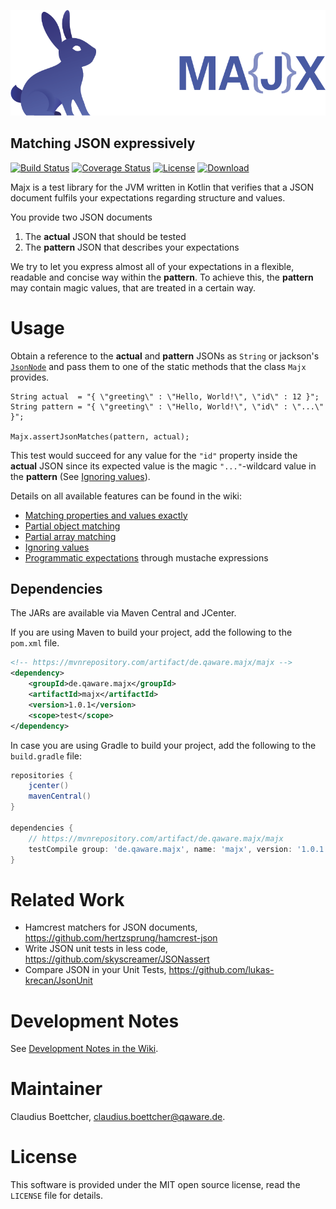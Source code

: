 ![majx Logo](/doc/majx-logo-medium.png)
## Matching JSON expressively
[![Build Status](https://travis-ci.org/qaware/majx.svg?branch=master)](https://travis-ci.org/qaware/majx) [![Coverage Status](https://coveralls.io/repos/github/qaware/majx/badge.svg?branch=master)](https://coveralls.io/github/qaware/majx?branch=master) [![License](http://img.shields.io/badge/license-MIT-green.svg?style=flat)]() [![Download](https://api.bintray.com/packages/qaware-oss/maven/majx/images/download.svg) ](https://bintray.com/qaware-oss/maven/majx/_latestVersion)

Majx is a test library for the JVM written in Kotlin that verifies that a JSON document fulfils your expectations regarding
structure and values.

You provide two JSON documents

1. The **actual** JSON that should be tested
2. The **pattern** JSON that describes your expectations

We try to let you express almost all of your expectations in a flexible, readable
and concise way within the **pattern**. To achieve this, the **pattern** may contain magic
values, that are treated in a certain way.

# Usage

Obtain a reference to the **actual** and **pattern** JSONs as `String` or jackson's [`JsonNode`](https://fasterxml.github.io/jackson-databind/javadoc/2.8/com/fasterxml/jackson/databind/JsonNode.html)
and pass them to one of the static methods that the class `Majx` provides.

```
String actual  = "{ \"greeting\" : \"Hello, World!\", \"id\" : 12 }";
String pattern = "{ \"greeting\" : \"Hello, World!\", \"id\" : \"...\" }";

Majx.assertJsonMatches(pattern, actual);
```

This test would succeed for any value for the `"id"` property inside the **actual** JSON
since its expected value is the magic `"..."`-wildcard value in the **pattern** 
(See [Ignoring values](https://github.com/qaware/majx/wiki/Ignoring-values)).

Details on all available features can be found in the wiki:

* [Matching properties and values exactly](https://github.com/qaware/majx/wiki/Matching-properties-and-values-exactly)
* [Partial object matching](https://github.com/qaware/majx/wiki/Partial-object-matching)
* [Partial array matching](https://github.com/qaware/majx/wiki/Partial-array-matching)
* [Ignoring values](https://github.com/qaware/majx/wiki/Ignoring-values)
* [Programmatic expectations](https://github.com/qaware/majx/wiki/Programmatic-expectations) through mustache expressions

## Dependencies

The JARs are available via Maven Central and JCenter. 

If you are using Maven to build your project, add the following to the `pom.xml` file.

```XML
<!-- https://mvnrepository.com/artifact/de.qaware.majx/majx -->
<dependency>
    <groupId>de.qaware.majx</groupId>
    <artifactId>majx</artifactId>
    <version>1.0.1</version>
    <scope>test</scope>
</dependency>
```

In case you are using Gradle to build your project, add the following to the `build.gradle` file:

```groovy
repositories {
    jcenter()
    mavenCentral()
}

dependencies {
    // https://mvnrepository.com/artifact/de.qaware.majx/majx
    testCompile group: 'de.qaware.majx', name: 'majx', version: '1.0.1'
}
```

# Related Work

* Hamcrest matchers for JSON documents, https://github.com/hertzsprung/hamcrest-json
* Write JSON unit tests in less code, https://github.com/skyscreamer/JSONassert
* Compare JSON in your Unit Tests, https://github.com/lukas-krecan/JsonUnit

# Development Notes

See [Development Notes in the Wiki](https://github.com/qaware/majx/wiki/Development-Notes).

# Maintainer

Claudius Boettcher, <claudius.boettcher@qaware.de>.

# License

This software is provided under the MIT open source license, read the `LICENSE` file for details.

